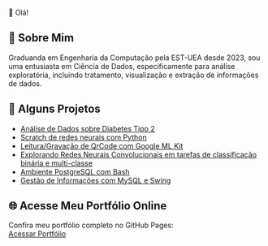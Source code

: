 👋 Olá! 

## 📌 Sobre Mim  

Graduanda em Engenharia da Computação pela EST-UEA desde 2023, sou uma entusiasta em Ciência de Dados, especificamente para análise exploratória, incluindo tratamento, visualização e extração de informações de dados.

## 🚀 Alguns Projetos  

- [Análise de Dados sobre Diabetes Tipo 2](https://github.com/yoRitayo/eda-diabetes.git)  
- [Scratch de redes neurais com Python](https://github.com/yoRitayo/scratch_dl)
- [Leitura/Gravação de QrCode com Google ML Kit](https://github.com/yoRitayo/app_qrcode.git)
- [Explorando Redes Neurais Convolucionais em tarefas de classificação binária e multi-classe](https://github.com/yoRitayo/redes_conv)
- [Ambiente PostgreSQL com Bash](https://github.com/yoRitayo/postgre_bash) 
- [Gestão de Informações com MySQL e Swing](https://github.com/yoRitayo/gerenciamento_pessoas)  

## 🌐 Acesse Meu Portfólio Online  

Confira meu portfólio completo no GitHub Pages:  
[Acessar Portfólio](https://yoritayo.github.io/yoRitayo/)  
